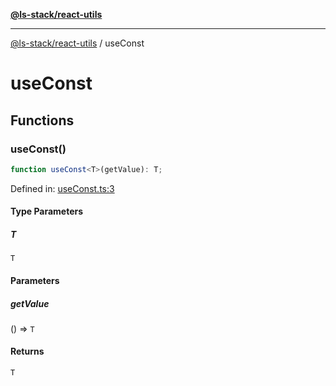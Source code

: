 [**@ls-stack/react-utils**](README.md)

***

[@ls-stack/react-utils](modules.md) / useConst

# useConst

## Functions

### useConst()

```ts
function useConst<T>(getValue): T;
```

Defined in: [useConst.ts:3](https://github.com/lucasols/utils/blob/main/packages/react-utils/src/useConst.ts#L3)

#### Type Parameters

##### T

`T`

#### Parameters

##### getValue

() => `T`

#### Returns

`T`
